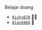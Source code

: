Belajar doang

* [`Rizky878`](https://github.com/Rizky878/Rizky878.github.io) 🗿🙏
* [`AlanX404`](https://alanwildan.github.io) 🔗
